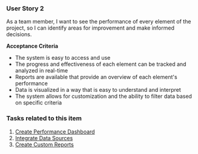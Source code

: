 ### User Story 2

As a team member, I want to see the performance of every element of the project, so I can identify areas for improvement and make informed decisions.

**Acceptance Criteria**
- The system is easy to access and use
- The progress and effectiveness of each element can be tracked and analyzed in real-time
- Reports are available that provide an overview of each element's performance
- Data is visualized in a way that is easy to understand and interpret
- The system allows for customization and the ability to filter data based on specific criteria

### Tasks related to this item

1. [Create Performance Dashboard](tasks/Epic2/S2task1.md)
2. [Integrate Data Sources](tasks/Epic2/S2task2.md)
3. [Create Custom Reports](tasks/Epic2/S2task3.md)